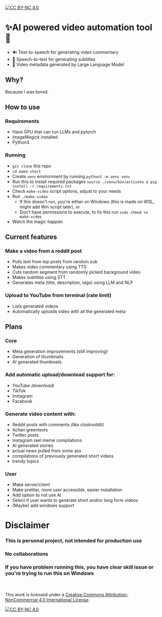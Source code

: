 [![CC BY-NC 4.0][cc-by-nc-shield]][cc-by-nc]

[cc-by-nc]: https://creativecommons.org/licenses/by-nc/4.0/
[cc-by-nc-image]: https://licensebuttons.net/l/by-nc/4.0/88x31.png
[cc-by-nc-shield]: https://img.shields.io/badge/License-CC%20BY--NC%204.0-lightgrey.svg

# ✨AI powered video automation tool 🤖
- 🔊 Text-to-speech for generating video commentary
- 💬 Speech-to-text for generating subtitles
- 🎥 Video metadata generated by Large Language Model

## Why?
Because I was bored.

## How to use
### Requirements
- Have GPU that can run LLMs and pytorch
- ImageMagick installed
- Python3

### Running
- `git clone` this repo
- `cd make-short`
- Create `venv` environment by running `python3 -m venv venv`
- Run this to install required packages `source ./venv/bin/activate & pip install -r requirements.txt`
- Check `make-video` script options, adjust to your needs
- Run `./make-video`
    - If this doesn't run, you're either on Windows (this is made on WSL, might add Win script later), or
    - Don't have permissions to execute, to fix this run `sudo chmod +x make-video`
- Watch the magic happen

## Current features
### Make a video from a reddit post
- Pulls text from top posts from random sub
- Makes video commentary using TTS
- Cuts random segment from randomly picked background video
- Makes subtitles using STT
- Generates meta (title, description, tags) using LLM and NLP

### Upload to YouTube from terminal (rate limit)
- Lists generated videos
- Automatically uploads video with all the generated meta

## Plans
### Core
- Meta generation improvements *(still improving)*
- Generation of thumbnails
- AI generated thumbnails

### Add automatic upload/download support for:
- YouTube *(download)*
- TikTok
- Instagram
- Facebook

### Generate video content with:
- Reddit posts with comments *(like r/askreddit)*
- 4chan greentexts
- Twitter posts
- Instagram reel meme compilations
- AI generated stories
- actual news pulled from some ass
- compilations of previously generated short videos
- trendy topics

### User
- Make server/client
- Make prettier, more user accessible, easier installation
- Add option to not use AI
- Select if user wants to generate short and/or long form videos
- (Maybe) add windows support

# **Disclaimer**
### This is **personal project**, not intended for production use
### **No collaborations**
### If you have problem running this, you have clear skill issue or you're trying to run this on Windows
<br/><br/>
This work is licensed under a
[Creative Commons Attribution-NonCommercial 4.0 International License][cc-by-nc].

[![CC BY-NC 4.0][cc-by-nc-image]][cc-by-nc]
